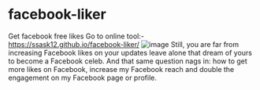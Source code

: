 # facebook-liker
Get facebook free likes
Go to online tool:- https://ssask12.github.io/facebook-liker/
![image](https://user-images.githubusercontent.com/106001865/199207829-ced0d197-a988-4005-a84d-b2d6a7f6c491.png)
Still, you are far from increasing Facebook likes on your updates leave alone that dream of yours to become a Facebook celeb.
And that same question nags in: how to get more likes on Facebook, increase my Facebook reach and double the engagement on my Facebook page or profile.
